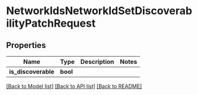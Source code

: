 # NetworkIdsNetworkIdSetDiscoverabilityPatchRequest

## Properties

Name | Type | Description | Notes
------------ | ------------- | ------------- | -------------
**is_discoverable** | **bool** |  | 

[[Back to Model list]](../README.md#documentation-for-models) [[Back to API list]](../README.md#documentation-for-api-endpoints) [[Back to README]](../README.md)


